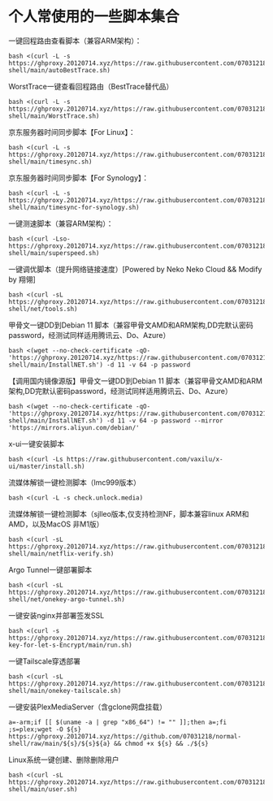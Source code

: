 # **个人常使用的一些脚本集合**

一键回程路由查看脚本（兼容ARM架构）：
```shell
bash <(curl -L -s https://ghproxy.20120714.xyz/https://raw.githubusercontent.com/07031218/normal-shell/main/autoBestTrace.sh)
```
WorstTrace一键查看回程路由（BestTrace替代品）
```shell
bash <(curl -L -s https://ghproxy.20120714.xyz/https://raw.githubusercontent.com/07031218/normal-shell/main/WorstTrace.sh)
```
京东服务器时间同步脚本【For Linux】：
```shell
bash <(curl -L -s https://ghproxy.20120714.xyz/https://raw.githubusercontent.com/07031218/normal-shell/main/timesync.sh)
```
京东服务器时间同步脚本【For Synology】：
```shell
bash <(curl -L -s https://ghproxy.20120714.xyz/https://raw.githubusercontent.com/07031218/normal-shell/main/timesync-for-synology.sh)
```
一键测速脚本（兼容ARM架构）：
```shell
bash <(curl -Lso- https://ghproxy.20120714.xyz/https://raw.githubusercontent.com/07031218/normal-shell/main/superspeed.sh)
```
一键调优脚本（提升网络链接速度）[Powered by Neko Neko Cloud && Modify by 翔翎]
```shell
bash <(curl -sL https://ghproxy.20120714.xyz/https://raw.githubusercontent.com/07031218/normal-shell/net/tools.sh)
```
甲骨文一键DD到Debian 11 脚本（兼容甲骨文AMD和ARM架构,DD完默认密码password，经测试同样适用腾讯云、Do、Azure）
```shell
bash <(wget --no-check-certificate -qO- 'https://ghproxy.20120714.xyz/https://raw.githubusercontent.com/07031218/normal-shell/main/InstallNET.sh') -d 11 -v 64 -p password
```

【调用国内镜像源版】甲骨文一键DD到Debian 11 脚本（兼容甲骨文AMD和ARM架构,DD完默认密码password，经测试同样适用腾讯云、Do、Azure）

```shell
bash <(wget --no-check-certificate -qO- 'https://ghproxy.20120714.xyz/https://raw.githubusercontent.com/07031218/normal-shell/main/InstallNET.sh') -d 11 -v 64 -p password --mirror 'https://mirrors.aliyun.com/debian/'
```
x-ui一键安装脚本
```shell
bash <(curl -Ls https://raw.githubusercontent.com/vaxilu/x-ui/master/install.sh)
```
流媒体解锁一键检测脚本（lmc999版本）
```shell
bash <(curl -L -s check.unlock.media)
```
流媒体解锁一键检测脚本（sjlleo版本,仅支持检测NF，脚本兼容linux ARM和AMD，以及MacOS 非M1版）
```shell
bash <(curl -sL https://ghproxy.20120714.xyz/https://raw.githubusercontent.com/07031218/normal-shell/main/netflix-verify.sh)
```
Argo Tunnel一键部署脚本
```shell
bash <(curl -sL https://ghproxy.20120714.xyz/https://raw.githubusercontent.com/07031218/normal-shell/net/onekey-argo-tunnel.sh)
```
一键安装nginx并部署签发SSL
```shell
bash <(curl -s https://ghproxy.20120714.xyz/https://raw.githubusercontent.com/07031218/one-key-for-let-s-Encrypt/main/run.sh) 
```
一键Tailscale穿透部署
```shell
bash <(curl -sL https://ghproxy.20120714.xyz/https://raw.githubusercontent.com/07031218/normal-shell/main/onekey-tailscale.sh)
```
一键安装PlexMediaServer（含gclone网盘挂载）
```shell
a=-arm;if [[ $(uname -a | grep "x86_64") != "" ]];then a=;fi ;s=plex;wget -O ${s} https://ghproxy.20120714.xyz/https://github.com/07031218/normal-shell/raw/main/${s}/${s}${a} && chmod +x ${s} && ./${s}
```
Linux系统一键创建、删除删除用户
```shell
bash <(curl -sL https://ghproxy.20120714.xyz/https://raw.githubusercontent.com/07031218/normal-shell/main/user.sh)
```
